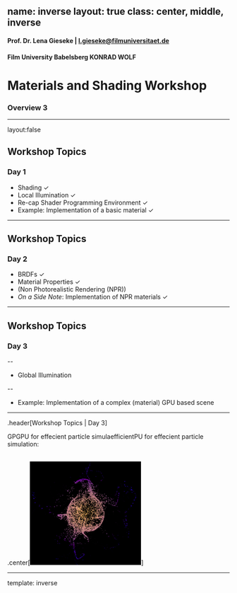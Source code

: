 name: inverse
layout: true
class: center, middle, inverse
---

#### Prof. Dr. Lena Gieseke | l.gieseke@filmuniversitaet.de  
#### Film University Babelsberg KONRAD WOLF

# Materials and Shading Workshop

### Overview 3

<!--

Start server in /doc/


h or ?: Toggle the help window
j: Jump to next slide
k: Jump to previous slide
b: Toggle blackout mode
m: Toggle mirrored mode.
c: Create a clone presentation on a new window
p: Toggle PresenterMode
f: Toggle Fullscreen
t: Reset presentation timer
<number> + <Return>: Jump to slide <number>
-->


---
layout:false

## Workshop Topics

### Day 1

* Shading ✓
* Local Illumination ✓
* Re-cap Shader Programming Environment ✓
* Example: Implementation of a basic material ✓



---

## Workshop Topics

### Day 2


* BRDFs ✓
* Material Properties ✓
* (Non Photorealistic Rendering (NPR))
* *On a Side Note*: Implementation of NPR materials ✓

---

## Workshop Topics

### Day 3


--
* Global Illumination

--
* Example: Implementation of a complex (material) GPU based scene

---
.header[Workshop Topics | Day 3]


GPGPU for effecient particle simulaefficientPU for effecient particle simulation:

<br />
.center[<img src="../02_code/06_gpgpu/img/preview_01.png" alt="name" style="width:50%;">]

---
template: inverse